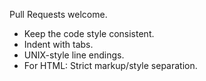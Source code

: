 Pull Requests welcome.

 * Keep the code style consistent.
 * Indent with tabs.
 * UNIX-style line endings.
 * For HTML: Strict markup/style separation.
